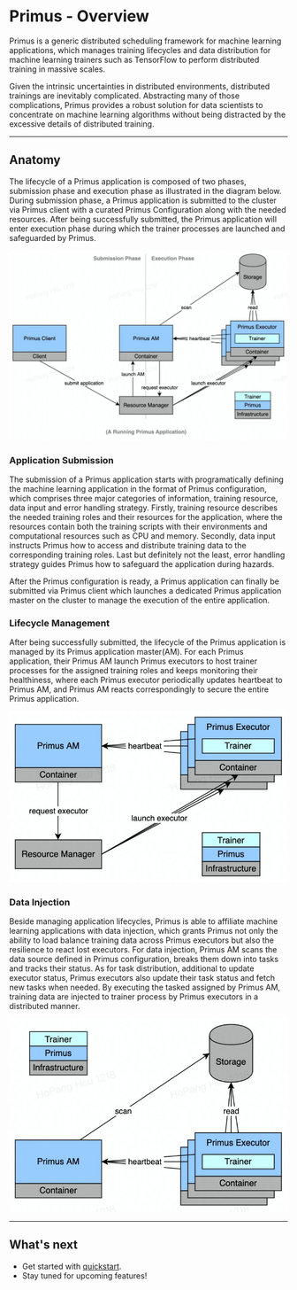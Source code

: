 # Primus - Overview

Primus is a generic distributed scheduling framework for machine learning applications, which
manages training lifecycles and data distribution for machine learning trainers such as
TensorFlow to perform distributed training in massive scales.

Given the intrinsic uncertainties in distributed environments, distributed trainings are inevitably
complicated. Abstracting many of those complications, Primus provides a robust solution for data
scientists to concentrate on machine learning algorithms without being distracted by the excessive
details of distributed training.

---

## Anatomy

The lifecycle of a Primus application is composed of two phases, submission phase and execution
phase as illustrated in the diagram below. During submission phase, a Primus application is
submitted to the cluster via Primus client with a curated Primus Configuration along with the needed
resources. After being successfully submitted, the Primus application will enter execution phase
during which the trainer processes are launched and safeguarded by Primus.

![](images/primus-application.jpg)

### Application Submission

The submission of a Primus application starts with programatically defining the machine learning
application in the format of Primus configuration, which comprises three major categories of
information, training resource, data input and error handling strategy. Firstly, training resource
describes the needed training roles and their resources for the application, where the resources
contain both the training scripts with their environments and computational resources such as CPU
and memory. Secondly, data input instructs Primus how to access and distribute training data to the
corresponding training roles. Last but definitely not the least, error handling strategy guides
Primus how to safeguard the application during hazards.

After the Primus configuration is ready, a Primus application can finally be submitted via Primus
client which launches a dedicated Primus application master on the cluster to manage the execution
of the entire application.

### Lifecycle Management

After being successfully submitted, the lifecycle of the Primus application is managed by its Primus
application master(AM). For each Primus application, their Primus AM launch Primus executors to host
trainer processes for the assigned training roles and keeps monitoring their healthiness, where each
Primus executor periodically updates heartbeat to Primus AM, and Primus AM reacts correspondingly to
secure the entire Primus application.

![](images/primus-application-lifecyle-management.jpg)

### Data Injection

Beside managing application lifecycles, Primus is able to affiliate machine learning applications
with data injection, which grants Primus not only the ability to load balance training data across
Primus executors but also the resilience to react lost executors. For data injection, Primus AM
scans the data source defined in Primus configuration, breaks them down into tasks and tracks their
status. As for task distribution, additional to update executor status, Primus executors also update
their task status and fetch new tasks when needed. By executing the tasked assigned by Primus AM,
training data are injected to trainer process by Primus executors in a distributed manner.

![](images/primus-application-data-injection.jpg)

---

## What's next

- Get started with [quickstart](primus-quickstart.md).
- Stay tuned for upcoming features!